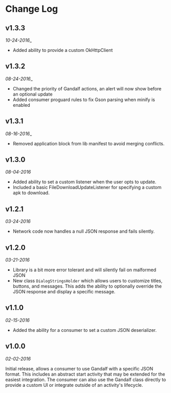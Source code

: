 # Change Log

## v1.3.3

_10-24-2016__

- Added ability to provide a custom OkHttpClient

## v1.3.2

_08-24-2016__

- Changed the priority of Gandalf actions, an alert will now show before an optional update
- Added consumer proguard rules to fix Gson parsing when minify is enabled

## v1.3.1

_08-16-2016__

- Removed application block from lib manifest to avoid merging conflicts.

## v1.3.0

_08-04-2016_

- Added ability to set a custom listener when the user opts to update.
- Included a basic FileDownloadUpdateListener for specifying a custom apk to download.

## v1.2.1

_03-24-2016_

- Network code now handles a null JSON response and fails silently.

## v1.2.0

_03-21-2016_

- Library is a bit more error tolerant and will silently fail on malformed JSON
- New class `DialogStringsHolder` which allows users to customize titles, buttons, and messages. This adds the ability to optionally override the JSON response and display a specific message.

## v1.1.0

_02-15-2016_

- Added the ability for a consumer to set a custom JSON deserializer.

## v1.0.0

_02-02-2016_

Initial release, allows a consumer to use Gandalf with a specific JSON format. This includes an abstract start activity that may be extended for the easiest integration. The consumer can also use the Gandalf class directly to provide a custom UI or integrate outside of an activity's lifecycle. 
